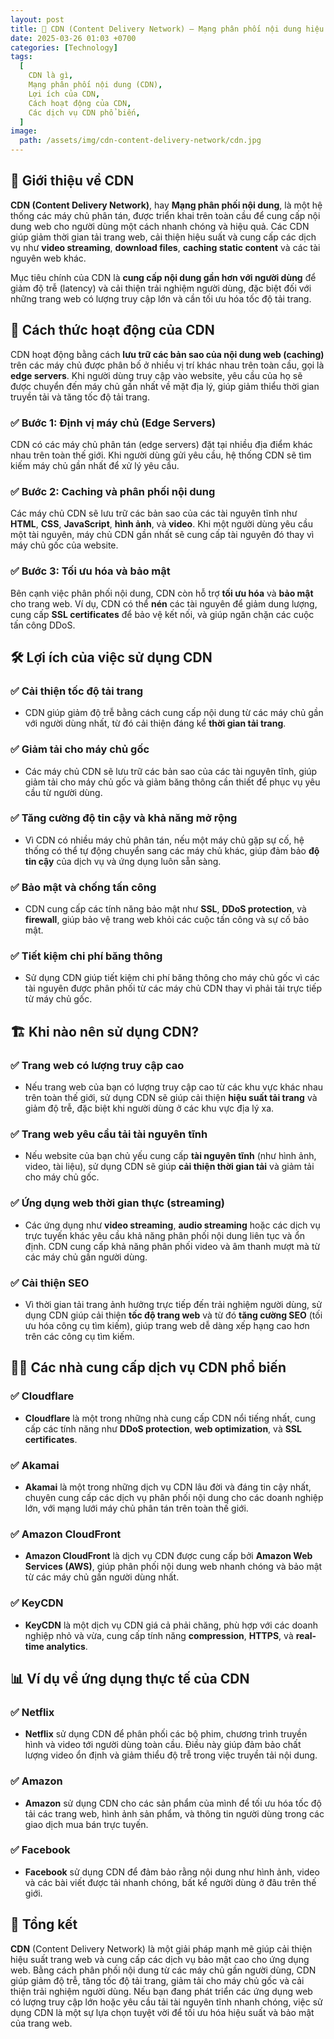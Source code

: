 ```yaml
---
layout: post
title: 🚀 CDN (Content Delivery Network) – Mạng phân phối nội dung hiệu quả
date: 2025-03-26 01:03 +0700
categories: [Technology]
tags:
  [
    CDN là gì,
    Mạng phân phối nội dung (CDN),
    Lợi ích của CDN,
    Cách hoạt động của CDN,
    Các dịch vụ CDN phổ biến,
  ]
image:
  path: /assets/img/cdn-content-delivery-network/cdn.jpg
---
```


## 🎯 **Giới thiệu về CDN**
**CDN (Content Delivery Network)**, hay **Mạng phân phối nội dung**, là một hệ thống các máy chủ phân tán, được triển khai trên toàn cầu để cung cấp nội dung web cho người dùng một cách nhanh chóng và hiệu quả. Các CDN giúp giảm thời gian tải trang web, cải thiện hiệu suất và cung cấp các dịch vụ như **video streaming**, **download files**, **caching static content** và các tài nguyên web khác.

Mục tiêu chính của CDN là **cung cấp nội dung gần hơn với người dùng** để giảm độ trễ (latency) và cải thiện trải nghiệm người dùng, đặc biệt đối với những trang web có lượng truy cập lớn và cần tối ưu hóa tốc độ tải trang.

## 🔧 **Cách thức hoạt động của CDN**
CDN hoạt động bằng cách **lưu trữ các bản sao của nội dung web (caching)** trên các máy chủ được phân bố ở nhiều vị trí khác nhau trên toàn cầu, gọi là **edge servers**. Khi người dùng truy cập vào website, yêu cầu của họ sẽ được chuyển đến máy chủ gần nhất về mặt địa lý, giúp giảm thiểu thời gian truyền tải và tăng tốc độ tải trang.

### ✅ **Bước 1: Định vị máy chủ (Edge Servers)**
CDN có các máy chủ phân tán (edge servers) đặt tại nhiều địa điểm khác nhau trên toàn thế giới. Khi người dùng gửi yêu cầu, hệ thống CDN sẽ tìm kiếm máy chủ gần nhất để xử lý yêu cầu.

### ✅ **Bước 2: Caching và phân phối nội dung**
Các máy chủ CDN sẽ lưu trữ các bản sao của các tài nguyên tĩnh như **HTML**, **CSS**, **JavaScript**, **hình ảnh**, và **video**. Khi một người dùng yêu cầu một tài nguyên, máy chủ CDN gần nhất sẽ cung cấp tài nguyên đó thay vì máy chủ gốc của website.

### ✅ **Bước 3: Tối ưu hóa và bảo mật**
Bên cạnh việc phân phối nội dung, CDN còn hỗ trợ **tối ưu hóa** và **bảo mật** cho trang web. Ví dụ, CDN có thể **nén** các tài nguyên để giảm dung lượng, cung cấp **SSL certificates** để bảo vệ kết nối, và giúp ngăn chặn các cuộc tấn công DDoS.

## 🛠️ **Lợi ích của việc sử dụng CDN**
### ✅ **Cải thiện tốc độ tải trang**
- CDN giúp giảm độ trễ bằng cách cung cấp nội dung từ các máy chủ gần với người dùng nhất, từ đó cải thiện đáng kể **thời gian tải trang**.

### ✅ **Giảm tải cho máy chủ gốc**
- Các máy chủ CDN sẽ lưu trữ các bản sao của các tài nguyên tĩnh, giúp giảm tải cho máy chủ gốc và giảm băng thông cần thiết để phục vụ yêu cầu từ người dùng.

### ✅ **Tăng cường độ tin cậy và khả năng mở rộng**
- Vì CDN có nhiều máy chủ phân tán, nếu một máy chủ gặp sự cố, hệ thống có thể tự động chuyển sang các máy chủ khác, giúp đảm bảo **độ tin cậy** của dịch vụ và ứng dụng luôn sẵn sàng.

### ✅ **Bảo mật và chống tấn công**
- CDN cung cấp các tính năng bảo mật như **SSL**, **DDoS protection**, và **firewall**, giúp bảo vệ trang web khỏi các cuộc tấn công và sự cố bảo mật.

### ✅ **Tiết kiệm chi phí băng thông**
- Sử dụng CDN giúp tiết kiệm chi phí băng thông cho máy chủ gốc vì các tài nguyên được phân phối từ các máy chủ CDN thay vì phải tải trực tiếp từ máy chủ gốc.

## 🏗️ **Khi nào nên sử dụng CDN?**
### ✅ **Trang web có lượng truy cập cao**
- Nếu trang web của bạn có lượng truy cập cao từ các khu vực khác nhau trên toàn thế giới, sử dụng CDN sẽ giúp cải thiện **hiệu suất tải trang** và giảm độ trễ, đặc biệt khi người dùng ở các khu vực địa lý xa.

### ✅ **Trang web yêu cầu tải tài nguyên tĩnh**
- Nếu website của bạn chủ yếu cung cấp **tài nguyên tĩnh** (như hình ảnh, video, tài liệu), sử dụng CDN sẽ giúp **cải thiện thời gian tải** và giảm tải cho máy chủ gốc.

### ✅ **Ứng dụng web thời gian thực (streaming)**
- Các ứng dụng như **video streaming**, **audio streaming** hoặc các dịch vụ trực tuyến khác yêu cầu khả năng phân phối nội dung liên tục và ổn định. CDN cung cấp khả năng phân phối video và âm thanh mượt mà từ các máy chủ gần người dùng.

### ✅ **Cải thiện SEO**
- Vì thời gian tải trang ảnh hưởng trực tiếp đến trải nghiệm người dùng, sử dụng CDN giúp cải thiện **tốc độ trang web** và từ đó **tăng cường SEO** (tối ưu hóa công cụ tìm kiếm), giúp trang web dễ dàng xếp hạng cao hơn trên các công cụ tìm kiếm.

## 🧑‍💻 **Các nhà cung cấp dịch vụ CDN phổ biến**
### ✅ **Cloudflare**
- **Cloudflare** là một trong những nhà cung cấp CDN nổi tiếng nhất, cung cấp các tính năng như **DDoS protection**, **web optimization**, và **SSL certificates**.

### ✅ **Akamai**
- **Akamai** là một trong những dịch vụ CDN lâu đời và đáng tin cậy nhất, chuyên cung cấp các dịch vụ phân phối nội dung cho các doanh nghiệp lớn, với mạng lưới máy chủ phân tán trên toàn thế giới.

### ✅ **Amazon CloudFront**
- **Amazon CloudFront** là dịch vụ CDN được cung cấp bởi **Amazon Web Services (AWS)**, giúp phân phối nội dung web nhanh chóng và bảo mật từ các máy chủ gần người dùng nhất.

### ✅ **KeyCDN**
- **KeyCDN** là một dịch vụ CDN giá cả phải chăng, phù hợp với các doanh nghiệp nhỏ và vừa, cung cấp tính năng **compression**, **HTTPS**, và **real-time analytics**.

## 📊 **Ví dụ về ứng dụng thực tế của CDN**
### ✅ **Netflix**
- **Netflix** sử dụng CDN để phân phối các bộ phim, chương trình truyền hình và video tới người dùng toàn cầu. Điều này giúp đảm bảo chất lượng video ổn định và giảm thiểu độ trễ trong việc truyền tải nội dung.

### ✅ **Amazon**
- **Amazon** sử dụng CDN cho các sản phẩm của mình để tối ưu hóa tốc độ tải các trang web, hình ảnh sản phẩm, và thông tin người dùng trong các giao dịch mua bán trực tuyến.

### ✅ **Facebook**
- **Facebook** sử dụng CDN để đảm bảo rằng nội dung như hình ảnh, video và các bài viết được tải nhanh chóng, bất kể người dùng ở đâu trên thế giới.

## 🚀 **Tổng kết**
**CDN** (Content Delivery Network) là một giải pháp mạnh mẽ giúp cải thiện hiệu suất trang web và cung cấp các dịch vụ bảo mật cao cho ứng dụng web. Bằng cách phân phối nội dung từ các máy chủ gần người dùng, CDN giúp giảm độ trễ, tăng tốc độ tải trang, giảm tải cho máy chủ gốc và cải thiện trải nghiệm người dùng. Nếu bạn đang phát triển các ứng dụng web có lượng truy cập lớn hoặc yêu cầu tải tài nguyên tĩnh nhanh chóng, việc sử dụng CDN là một sự lựa chọn tuyệt vời để tối ưu hóa hiệu suất và bảo mật của trang web.